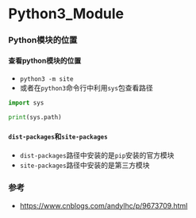 # Python3_Module


### Python模块的位置

#### 查看python模块的位置

+ `python3 -m site` 
+ 或者在`python3`命令行中利用`sys`包查看路径

``` python
import sys

print(sys.path)
```

#### `dist-packages`和`site-packages`

+ `dist-packages`路径中安装的是`pip`安装的官方模块
+ `site-packages`路径中安装的是第三方模块

### 参考

+ https://www.cnblogs.com/andylhc/p/9673709.html




